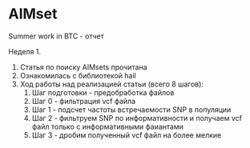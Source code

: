 # AIMset
Summer work in BTC - отчет

Неделя 1.
1) Статья по поиску AIMsets прочитана
2) Ознакомилась с библиотекой hail
3) Ход работы над реализацией статьи (всего 8 шагов):
   1. Шаг подготовки - предобработка файлов
   2. Шаг 0 - фильтрация vcf файла
   3. Шаг 1 - подсчет частоты встречаемости SNP в популяции
   4. Шаг 2 - фильтруем SNP по информативности и получаем vcf файл только с информативными фаиантами
   5. Шаг 3 - дробим полученный vcf файл на более мелкие
